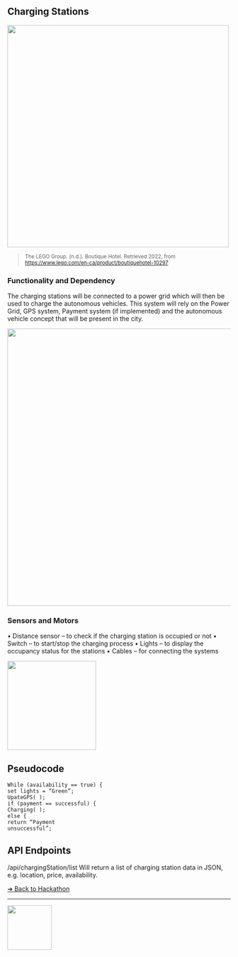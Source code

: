 ## Charging Stations

<img src="dependency.PNG" style="height: 500px;"> 

> <small>The LEGO Group. (n.d.). Boutique Hotel. Retrieved 2022, from https://www.lego.com/en-ca/product/boutiquehotel-10297</small>

### Functionality and Dependency

The charging stations will be connected to a power 
grid which will then be used to charge the autonomous 
vehicles.
This system will rely on the Power Grid, GPS system, 
Payment system (if implemented) and the autonomous 
vehicle concept that will be present in the city.

<img src="functionality.PNG" style="width: 624px;"> 

>
### Sensors and Motors

• Distance sensor – to check if the charging 
station is occupied or not
• Switch – to start/stop the charging process
• Lights – to display the occupancy status for the 
stations
• Cables – for connecting the systems


<img src="sensors.PNG" height="200">

## Pseudocode

```pseudocode
While (availability == true) {
set lights = “Green”;
UpateGPS( );
if (payment == successful) {
Charging( );
else {
return “Payment 
unsuccessful”;
```

## API Endpoints
/api/chargingStation/list
Will return a list of charging station data in 
JSON, e.g. location, price, availability.

[&#10132; Back to Hackathon](/hackathon-set/)

---

<a href="https://brickmmo.com">
<img src="https://brickmmo.com/images/brickmmo-logo-horizontal.jpg" width="100">
</a>
